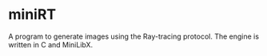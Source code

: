 # miniRT
A program to generate images using the Ray-tracing protocol. The engine is written in C and MiniLibX.
